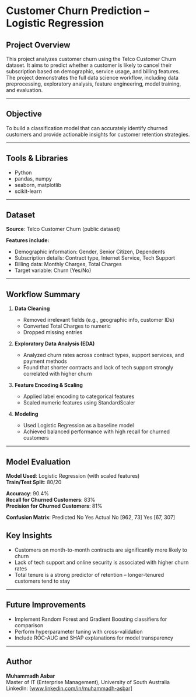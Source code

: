 # Customer Churn Prediction – Logistic Regression 

## Project Overview

This project analyzes customer churn using the Telco Customer Churn dataset. It aims to predict whether a customer is likely to cancel their subscription based on demographic, service usage, and billing features. The project demonstrates the full data science workflow, including data preprocessing, exploratory analysis, feature engineering, model training, and evaluation.

---

## Objective

To build a classification model that can accurately identify churned customers and provide actionable insights for customer retention strategies.

---

## Tools & Libraries

- Python
- pandas, numpy
- seaborn, matplotlib
- scikit-learn

---

## Dataset

**Source**: Telco Customer Churn (public dataset)

**Features include:**
- Demographic information: Gender, Senior Citizen, Dependents
- Subscription details: Contract type, Internet Service, Tech Support
- Billing data: Monthly Charges, Total Charges
- Target variable: Churn (Yes/No)

---

## Workflow Summary

1. **Data Cleaning**
   - Removed irrelevant fields (e.g., geographic info, customer IDs)
   - Converted Total Charges to numeric
   - Dropped missing entries

2. **Exploratory Data Analysis (EDA)**
   - Analyzed churn rates across contract types, support services, and payment methods
   - Found that shorter contracts and lack of tech support strongly correlated with higher churn

3. **Feature Encoding & Scaling**
   - Applied label encoding to categorical features
   - Scaled numeric features using StandardScaler

4. **Modeling**
   - Used Logistic Regression as a baseline model
   - Achieved balanced performance with high recall for churned customers

---

## Model Evaluation

**Model Used**: Logistic Regression (with scaled features)  
**Train/Test Split**: 80/20

**Accuracy**: 90.4%  
**Recall for Churned Customers**: 83%  
**Precision for Churned Customers**: 81%

**Confusion Matrix**:
             Predicted
              No    Yes
Actual  No    [962, 73]
        Yes   [67, 307]

## Key Insights

- Customers on month-to-month contracts are significantly more likely to churn
- Lack of tech support and online security is associated with higher churn rates
- Total tenure is a strong predictor of retention – longer-tenured customers tend to stay

---

## Future Improvements

- Implement Random Forest and Gradient Boosting classifiers for comparison
- Perform hyperparameter tuning with cross-validation
- Include ROC-AUC and SHAP explanations for model transparency

---

## Author

**Muhammadh Asbar**  
Master of IT (Enterprise Management), University of South Australia  
LinkedIn: [www.linkedin.com/in/muhammadh-asbar]  
